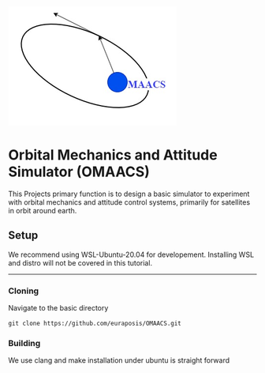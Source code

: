 ![](img/OMAACS_LOGO.jpg)

# Orbital Mechanics and Attitude Simulator (OMAACS)

This Projects primary function is to design a basic simulator to experiment with orbital mechanics and attitude control systems, primarily for satellites in orbit around earth.

## Setup

We recommend using WSL-Ubuntu-20.04 for developement. Installing WSL and distro will not be covered in this tutorial.

----

### Cloning

Navigate to the basic directory

```
git clone https://github.com/euraposis/OMAACS.git
```

### Building

We use clang and make installation under ubuntu is straight forward